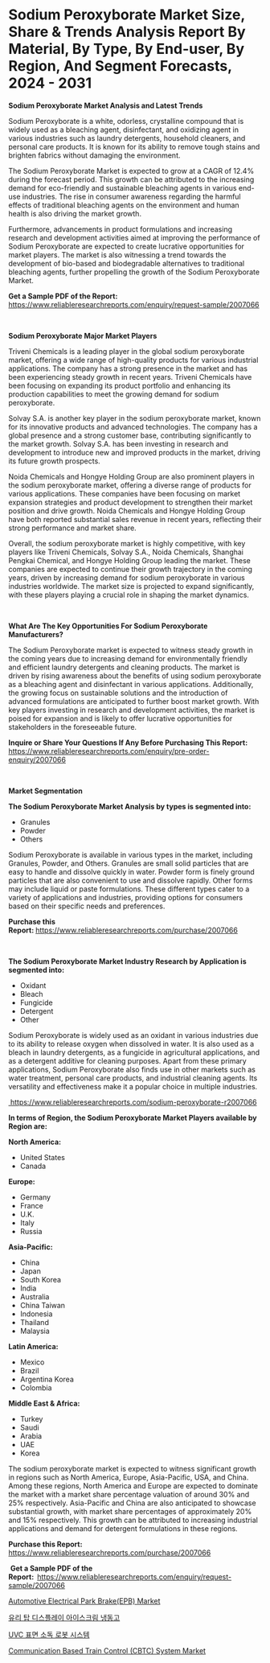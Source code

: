 <p><h1>Sodium Peroxyborate Market Size, Share & Trends Analysis Report By Material, By Type, By End-user, By Region, And Segment Forecasts, 2024 - 2031</h1></p><p><strong>Sodium Peroxyborate Market Analysis and Latest Trends</strong></p>
<p><p>Sodium Peroxyborate is a white, odorless, crystalline compound that is widely used as a bleaching agent, disinfectant, and oxidizing agent in various industries such as laundry detergents, household cleaners, and personal care products. It is known for its ability to remove tough stains and brighten fabrics without damaging the environment.</p><p>The Sodium Peroxyborate Market is expected to grow at a CAGR of 12.4% during the forecast period. This growth can be attributed to the increasing demand for eco-friendly and sustainable bleaching agents in various end-use industries. The rise in consumer awareness regarding the harmful effects of traditional bleaching agents on the environment and human health is also driving the market growth.</p><p>Furthermore, advancements in product formulations and increasing research and development activities aimed at improving the performance of Sodium Peroxyborate are expected to create lucrative opportunities for market players. The market is also witnessing a trend towards the development of bio-based and biodegradable alternatives to traditional bleaching agents, further propelling the growth of the Sodium Peroxyborate Market.</p></p>
<p><strong>Get a Sample PDF of the Report:&nbsp;</strong> <a href="https://www.reliableresearchreports.com/enquiry/request-sample/2007066">https://www.reliableresearchreports.com/enquiry/request-sample/2007066</a></p>
<p>&nbsp;</p>
<p><strong>Sodium Peroxyborate Major Market Players</strong></p>
<p><p>Triveni Chemicals is a leading player in the global sodium peroxyborate market, offering a wide range of high-quality products for various industrial applications. The company has a strong presence in the market and has been experiencing steady growth in recent years. Triveni Chemicals have been focusing on expanding its product portfolio and enhancing its production capabilities to meet the growing demand for sodium peroxyborate.</p><p>Solvay S.A. is another key player in the sodium peroxyborate market, known for its innovative products and advanced technologies. The company has a global presence and a strong customer base, contributing significantly to the market growth. Solvay S.A. has been investing in research and development to introduce new and improved products in the market, driving its future growth prospects.</p><p>Noida Chemicals and Hongye Holding Group are also prominent players in the sodium peroxyborate market, offering a diverse range of products for various applications. These companies have been focusing on market expansion strategies and product development to strengthen their market position and drive growth. Noida Chemicals and Hongye Holding Group have both reported substantial sales revenue in recent years, reflecting their strong performance and market share.</p><p>Overall, the sodium peroxyborate market is highly competitive, with key players like Triveni Chemicals, Solvay S.A., Noida Chemicals, Shanghai Pengkai Chemical, and Hongye Holding Group leading the market. These companies are expected to continue their growth trajectory in the coming years, driven by increasing demand for sodium peroxyborate in various industries worldwide. The market size is projected to expand significantly, with these players playing a crucial role in shaping the market dynamics.</p></p>
<p>&nbsp;</p>
<p><strong>What Are The Key Opportunities For Sodium Peroxyborate Manufacturers?</strong></p>
<p><p>The Sodium Peroxyborate market is expected to witness steady growth in the coming years due to increasing demand for environmentally friendly and efficient laundry detergents and cleaning products. The market is driven by rising awareness about the benefits of using sodium peroxyborate as a bleaching agent and disinfectant in various applications. Additionally, the growing focus on sustainable solutions and the introduction of advanced formulations are anticipated to further boost market growth. With key players investing in research and development activities, the market is poised for expansion and is likely to offer lucrative opportunities for stakeholders in the foreseeable future.</p></p>
<p><strong>Inquire or Share Your Questions If Any Before Purchasing This Report:</strong> <a href="https://www.reliableresearchreports.com/enquiry/pre-order-enquiry/2007066">https://www.reliableresearchreports.com/enquiry/pre-order-enquiry/2007066</a></p>
<p>&nbsp;</p>
<p><strong>Market Segmentation</strong></p>
<p><strong>The Sodium Peroxyborate Market Analysis by types is segmented into:</strong></p>
<p><ul><li>Granules</li><li>Powder</li><li>Others</li></ul></p>
<p><p>Sodium Peroxyborate is available in various types in the market, including Granules, Powder, and Others. Granules are small solid particles that are easy to handle and dissolve quickly in water. Powder form is finely ground particles that are also convenient to use and dissolve rapidly. Other forms may include liquid or paste formulations. These different types cater to a variety of applications and industries, providing options for consumers based on their specific needs and preferences.</p></p>
<p><strong>Purchase this Report:&nbsp;</strong><a href="https://www.reliableresearchreports.com/purchase/2007066">https://www.reliableresearchreports.com/purchase/2007066</a></p>
<p>&nbsp;</p>
<p><strong>The Sodium Peroxyborate Market Industry Research by Application is segmented into:</strong></p>
<p><ul><li>Oxidant</li><li>Bleach</li><li>Fungicide</li><li>Detergent</li><li>Other</li></ul></p>
<p><p>Sodium Peroxyborate is widely used as an oxidant in various industries due to its ability to release oxygen when dissolved in water. It is also used as a bleach in laundry detergents, as a fungicide in agricultural applications, and as a detergent additive for cleaning purposes. Apart from these primary applications, Sodium Peroxyborate also finds use in other markets such as water treatment, personal care products, and industrial cleaning agents. Its versatility and effectiveness make it a popular choice in multiple industries.</p></p>
<p><a href="https://www.reliableresearchreports.com/sodium-peroxyborate-r2007066">&nbsp;https://www.reliableresearchreports.com/sodium-peroxyborate-r2007066</a></p>
<p><strong>In terms of Region, the Sodium Peroxyborate Market Players available by Region are:</strong></p>
<p>
    <p> <strong> North America: </strong>
        <ul>
            <li>United States</li>
            <li>Canada</li>
        </ul>
        </p> 
    <p> <strong> Europe: </strong>
        <ul>
            <li>Germany</li>
            <li>France</li>
            <li>U.K.</li>
            <li>Italy</li>
            <li>Russia</li>
        </ul>
        </p> 
    <p> <strong> Asia-Pacific: </strong>
        <ul>
            <li>China</li>
            <li>Japan</li>
            <li>South Korea</li>
            <li>India</li>
            <li>Australia</li>
            <li>China Taiwan</li>
            <li>Indonesia</li>
            <li>Thailand</li>
            <li>Malaysia</li>
        </ul>
        </p> 
    <p> <strong> Latin America: </strong>
        <ul>
            <li>Mexico</li>
            <li>Brazil</li>
            <li>Argentina Korea</li>
            <li>Colombia</li>
        </ul>
        </p> 
    <p> <strong> Middle East & Africa: </strong>
        <ul>
            <li>Turkey</li>
            <li>Saudi</li>
            <li>Arabia</li>
            <li>UAE</li>
            <li>Korea</li>
        </ul>
    </p>
    </p>
<p><p>The sodium peroxyborate market is expected to witness significant growth in regions such as North America, Europe, Asia-Pacific, USA, and China. Among these regions, North America and Europe are expected to dominate the market with a market share percentage valuation of around 30% and 25% respectively. Asia-Pacific and China are also anticipated to showcase substantial growth, with market share percentages of approximately 20% and 15% respectively. This growth can be attributed to increasing industrial applications and demand for detergent formulations in these regions.</p></p>
<p><strong>Purchase this Report: </strong><a href="https://www.reliableresearchreports.com/purchase/2007066">https://www.reliableresearchreports.com/purchase/2007066</a></p>
<p>&nbsp;<strong>Get a Sample PDF of the Report:&nbsp;&nbsp;</strong><a href="https://www.reliableresearchreports.com/enquiry/request-sample/2007066">https://www.reliableresearchreports.com/enquiry/request-sample/2007066</a></p>
<p><strong></strong></p>
<p><p><a href="https://github.com/anwarsahrul281/Market-Research-Report-List-1/blob/main/automotive-electrical-park-brakeepb-market.md">Automotive Electrical Park Brake(EPB) Market</a></p><p><a href="https://github.com/alpinestartsekian/Market-Research-Report-List-1/blob/main/7071516118259.md">유리 탑 디스플레이 아이스크림 냉동고</a></p><p><a href="https://github.com/hasanrajibul387/Market-Research-Report-List-1/blob/main/4873550118258.md">UVC 표면 소독 로봇 시스템</a></p><p><a href="https://github.com/LiamDavis60/Market-Research-Report-List-1/blob/main/communication-based-train-control-cbtc-system-market.md">Communication Based Train Control (CBTC) System Market</a></p></p>